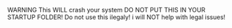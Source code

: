 WARNING This WILL crash your system
DO NOT PUT THIS IN YOUR STARTUP FOLDER!
Do not use this ilegaly!
i will NOT help with legal issues!
